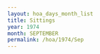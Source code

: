 ```yaml
---
layout: hoa_days_month_list
title: Sittings
year: 1974
month: SEPTEMBER
permalink: /hoa/1974/Sep
---
```

